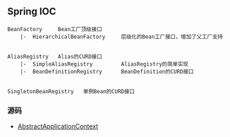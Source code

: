 Spring IOC
-

```
BeanFactory     Bean工厂顶级接口
	|-  HierarchicalBeanFactory     层级化的Bean工厂接口，增加了父工厂支持


AliasRegistry   Alias的CURD接口
	|-  SimpleAliasRegistry         AliasRegistry的简单实现
	|-  BeanDefinitionRegistry      BeanDefinition的CURD接口
	
	
SingletonBeanRegistry   单例Bean的CURD接口
```

### 源码

- [AbstractApplicationContext](AbstractApplicationContext.md)